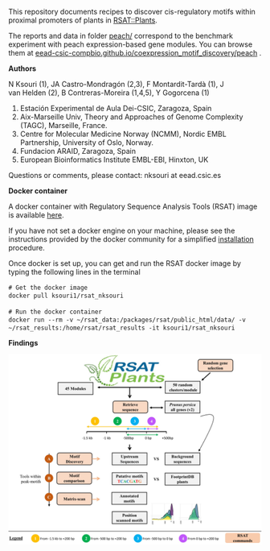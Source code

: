 
This repository documents recipes to discover cis-regulatory motifs within proximal promoters of plants in [RSAT::Plants](http://rsat.eead.csic.es/plants). 

The reports and data in folder [peach/](./peach/) correspond to the benchmark experiment with peach expression-based gene modules.
You can browse them at [eead-csic-compbio.github.io/coexpression_motif_discovery/peach](https://eead-csic-compbio.github.io/coexpression_motif_discovery/peach) .

**Authors**

N Ksouri (1), JA Castro-Mondragón (2,3), F Montardit-Tardà (1), J van Helden (2), B Contreras-Moreira (1,4,5), Y Gogorcena (1)

1. Estación Experimental de Aula Dei-CSIC, Zaragoza, Spain
2. Aix-Marseille Univ, Theory and Approaches of Genome Complexity (TAGC), Marseille, France.
3. Centre for Molecular Medicine Norway (NCMM), Nordic EMBL Partnership, University of Oslo, Norway.
4. Fundacion ARAID, Zaragoza, Spain
5. European Bioinformatics Institute EMBL-EBI, Hinxton, UK

Questions or comments, please contact: nksouri at eead.csic.es


**Docker container**  

A docker container with Regulatory Sequence Analysis Tools (RSAT) image is available [here](https://hub.docker.com/r/ksouri1/rsat_nksouri).

If you have not set a docker engine on your machine, please see the instructions provided by the docker community for a simplified [installation](https://docs.docker.com/install/) procedure.

Once docker is set up, you can get and run the RSAT docker image by typing the following lines in the terminal
```
# Get the docker image
docker pull ksouri1/rsat_nksouri

# Run the docker container
docker run --rm -v ~/rsat_data:/packages/rsat/public_html/data/ -v ~/rsat_results:/home/rsat/rsat_results -it ksouri1/rsat_nksouri

```   
  
  
**Findings**  




![**Legend.** Summary](./peach/flowchart.jpg)

